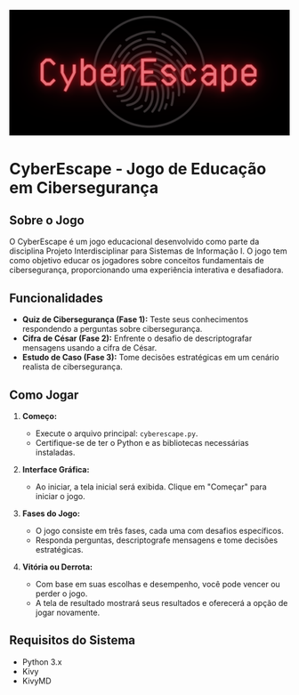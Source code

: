 ![Header](./images/header-cyberescape.png)

# CyberEscape - Jogo de Educação em Cibersegurança

## Sobre o Jogo
 O CyberEscape é um jogo educacional desenvolvido como parte da disciplina Projeto Interdisciplinar para Sistemas de Informação I. O jogo tem como objetivo educar os jogadores sobre conceitos fundamentais de cibersegurança, proporcionando uma experiência interativa e desafiadora.
 
## Funcionalidades
- **Quiz de Cibersegurança (Fase 1):** Teste seus conhecimentos respondendo a perguntas sobre cibersegurança.
- **Cifra de César (Fase 2):** Enfrente o desafio de descriptografar mensagens usando a cifra de César.
- **Estudo de Caso (Fase 3):** Tome decisões estratégicas em um cenário realista de cibersegurança.

## Como Jogar
1. **Começo:**
   - Execute o arquivo principal: `cyberescape.py`.
   - Certifique-se de ter o Python e as bibliotecas necessárias instaladas.

2. **Interface Gráfica:**
   - Ao iniciar, a tela inicial será exibida. Clique em "Começar" para iniciar o jogo.

3. **Fases do Jogo:**
   - O jogo consiste em três fases, cada uma com desafios específicos.
   - Responda perguntas, descriptografe mensagens e tome decisões estratégicas.

4. **Vitória ou Derrota:**
   - Com base em suas escolhas e desempenho, você pode vencer ou perder o jogo.
   - A tela de resultado mostrará seus resultados e oferecerá a opção de jogar novamente.

## Requisitos do Sistema
- Python 3.x
- Kivy
- KivyMD

